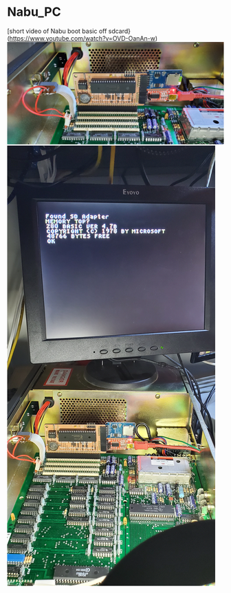 # Nabu_PC
[short video of Nabu boot basic off sdcard}(https://www.youtube.com/watch?v=OVD-OanAn-w)
![My Image](nabu-sd.jpg)
![My Image](20221127_204206.jpg)
